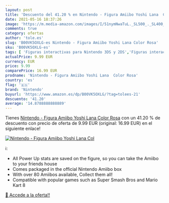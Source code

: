 ```yaml
---
layout: post
title: 'Descuento del 41.20 % en Nintendo - Figura Amiibo Yoshi Lana  Col'
date: 2021-05-16 18:37:26
image: 'https://m.media-amazon.com/images/I/51nymNwaTuL._SL500_._SL400_.jpg'
comments: true
category: ofertas
author: 'tole.es'
slug: 'B00VK5OXLG-es Nintendo - Figura Amiibo Yoshi Lana Color Rosa'
sku: 'B00VK5OXLG-es'
tags: [ 'Figuras interactivas para Nintendo 3DS y 2DS','Figuras interactivas para Nintendo Switch','Figuras interactivas para Nintendo Wii U','Figuras interactivas para PlayStation 3','Figuras interactivas para PlayStation 4','Figuras interactivas para Xbox 360','Figuras interactivas para Xbox One','Hardware y juegos para Nintendo 3DS y 2DS','Hardware y juegos para Nintendo DS','Hardware y juegos para Nintendo Switch','Hardware y juegos para PlayStation 3','Hardware y juegos para PlayStation 4','Hardware y juegos para Wii U','Hardware y juegos para Xbox 360','Hardware y juegos para Xbox One','Juegos para Nintendo DS','Sistemas precursores y micro consolas','Videojuegos','nintendo', ]
actualPrice: 9.99 EUR
currency: EUR
price: 9.99
comparePrice: 16.99 EUR
prodname: 'Nintendo - Figura Amiibo Yoshi Lana  Color Rosa'
country: 'es'
flag: '🇪🇸'
brand: 'Nintendo'
buyurl: 'https://www.amazon.es/dp/B00VK5OXLG/?tag=tolees-21'
descuento: '41.20'
average: '14.8788888888889'
---
```


Tienes [Nintendo - Figura Amiibo Yoshi Lana  Color Rosa](https://www.amazon.es/dp/B00VK5OXLG/?tag=tolees-21) con un 41.20 % de descuento con precio de oferta de 9.99 EUR (original: 16.99 EUR) en el siguiente enlace!

[![Nintendo - Figura Amiibo Yoshi Lana  Col](https://m.media-amazon.com/images/I/51nymNwaTuL._SL500_._SL400_.jpg)](https://www.amazon.es/dp/B00VK5OXLG/?tag=tolees-21)

ℹ️:

- All Power Up stats are saved on the figure, so you can take the Amiibo to your friends house
- Comes packaged in the official Nintendo Amiibo box
- With over 80 Amiibos available, Collect them all!
- Compatible with popular games such as Super Smash Bros and Mario Kart 8

[🛒 Accede a la oferta!!](https://www.amazon.es/dp/B00VK5OXLG/?tag=tolees-21)
